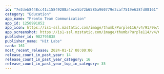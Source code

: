 ```yaml
---
id: "7e2deb8448cc41c15849288a4ece5b72b6585a960779e2caf7519e638fd08161"
category: "Education"
app_name: "Pronto Team Communication"
app_id: 1258991852
app_icon: https://is1-ssl.mzstatic.com/image/thumb/Purple116/v4/91/9e/3e/919e3e8b-b95b-4e85-ff0d-4bad5e8427c7/AppIcon-0-0-1x_U007emarketing-0-7-0-85-220.png/1024x1024bb.png
app_screenshot: https://is1-ssl.mzstatic.com/image/thumb/Purple114/v4/6c/9d/5f/6c9d5fcf-2cf8-65fe-1942-b821e0887a9d/2b622596-1b23-4ec1-8d54-f3b12e684b0a_iPhone_6.5_U0022_-_Chat.png/1242x2688bb.png
publisher_id: 982795838
publisher_name: "Hit Labs"
rank: 161
most_recent_release: 2024-01-17 00:00:00
release_count_in_past_year: 14
release_count_in_past_year_category: 16
release_count_in_past_year_top_in_category: 35
---
```

